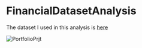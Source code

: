 
# FinancialDatasetAnalysis 


The dataset I used in this analysis is [here](https://docs.google.com/spreadsheets/d/1kmZtwNrw9_M0WtZSqfjK89xXlAYUXTzr/edit#gid=496722688)

![PortfolioPrjt](https://github.com/Emilinjoseph/FinancialDatasetAnalysis/assets/37008863/4740187a-9a8b-4e3e-9236-f8c30a0c9b12)


